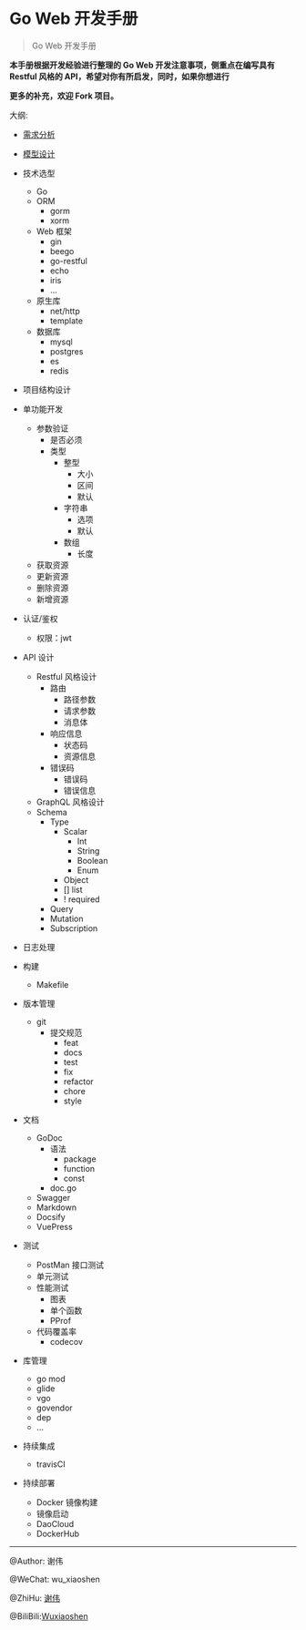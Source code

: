 # Go Web 开发手册

> Go Web 开发手册


**本手册根据开发经验进行整理的 Go Web 开发注意事项，侧重点在编写具有 Restful 风格的 API，希望对你有所启发，同时，如果你想进行**

**更多的补充，欢迎 Fork 项目。**

大纲:


- [需求分析](system_design.md)
- [模型设计](model_design.md)
- 技术选型
	- Go
	- ORM
		- gorm
		- xorm
	- Web 框架
		- gin
		- beego
		- go-restful
		- echo
		- iris
		- ...
	- 原生库
	    - net/http
	    - template
    - 数据库
        - mysql
        - postgres
        - es
        - redis
- 项目结构设计
- 单功能开发
	- 参数验证
	    - 是否必须
	    - 类型
	        - 整型
	            - 大小
	            - 区间
	            - 默认
	        - 字符串
	            - 选项
	            - 默认
	        - 数组
	            - 长度
	- 获取资源
	- 更新资源
	- 删除资源
	- 新增资源

- 认证/鉴权
	- 权限：jwt

- API 设计
    - Restful 风格设计
        - 路由
            - 路径参数
            - 请求参数
            - 消息体
        - 响应信息
            - 状态码
            - 资源信息
        - 错误码
            - 错误码
            - 错误信息
    - GraphQL 风格设计
	- Schema
		- Type
			- Scalar
				- Int
				- String
				- Boolean
				- Enum
			- Object
			- [] list
			- ! required
		- Query
		- Mutation
		- Subscription

			

- 日志处理
- 构建
    - Makefile
- 版本管理
    - git
        -  提交规范
            - feat
            - docs
            - test
            - fix
            - refactor
            - chore
            - style
- 文档
    - GoDoc
        - 语法
            - package
            - function
            - const
        - doc.go
	- Swagger
	- Markdown
	- Docsify
	- VuePress
- 测试
	- PostMan 接口测试
	- 单元测试
	- 性能测试
	    - 图表
	    - 单个函数
	    - PProf
	- 代码覆盖率
	    - codecov
- 库管理
	- go mod
	- glide
	- vgo
	- govendor
	- dep
	- ...

- 持续集成
	- travisCI

- 持续部署
	- Docker 镜像构建
	- 镜像启动
	- DaoCloud
	- DockerHub


---

@Author: 谢伟

@WeChat: wu_xiaoshen

@ZhiHu: [谢伟](https://www.zhihu.com/people/wu-xiao-shen-16/activities)

@BiliBili:[Wuxiaoshen](https://space.bilibili.com/10056291)
